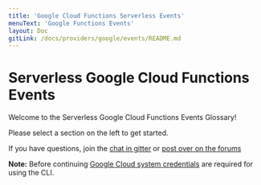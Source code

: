 ```yaml
---
title: 'Google Cloud Functions Serverless Events'
menuText: 'Google Functions Events'
layout: Doc
gitLink: /docs/providers/google/events/README.md
---
```


# Serverless Google Cloud Functions Events

Welcome to the Serverless Google Cloud Functions Events Glossary!

Please select a section on the left to get started.

If you have questions, join the [chat in gitter](https://gitter.im/serverless/serverless) or [post over on the forums](http://forum.serverless.com/)

**Note:** Before continuing [Google Cloud system credentials](../guide/credentials) are required for using the CLI.
